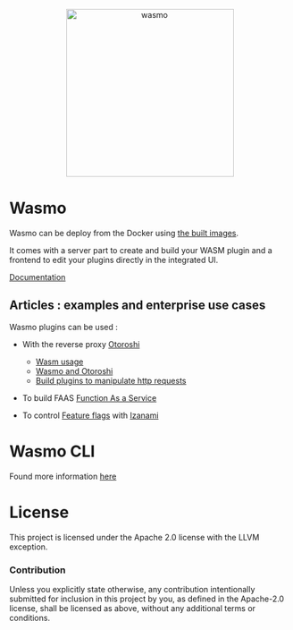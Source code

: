<p align="center">
  <img src="https://github.com/MAIF/wasmo/assets/6641669/fe3295dc-0c0b-41dd-a620-777e1108c4f3" alt="wasmo" width="300" style="margin: auto"/>
</p>

# Wasmo

Wasmo can be deploy from the Docker using [the built images](https://hub.docker.com/r/maif/wasmo).

It comes with a server part to create and build your WASM plugin and a frontend to edit your plugins directly in the integrated UI.

[Documentation](https://maif.github.io/wasmo)

## Articles : examples and enterprise use cases

Wasmo plugins can be used :
  - With the reverse proxy [Otoroshi](https://www.otoroshi.io/)
    - [Wasm usage](https://maif.github.io/otoroshi/manual/how-to-s/wasm-usage.html)
    - [Wasmo and Otoroshi](https://maif.github.io/otoroshi/manual/how-to-s/wasmo-installation.html)
    - [Build plugins to manipulate http requests](https://zwiterrion.hashnode.dev/leveraging-wasm-for-api-gateway) 
 
  - To build FAAS [Function As a Service](https://zwiterrion.hashnode.dev/building-your-first-faas-with-wasm)
  - To control [Feature flags](https://maif.github.io/izanami/docs/guides/local-scripts?_highlight=wasmo#creating-your-script-with-wasmo-cli) with [Izanami](https://maif.github.io/izanami/)

# Wasmo CLI

Found more information [here](https://github.com/MAIF/wasmo/tree/main/cli)

# License

This project is licensed under the Apache 2.0 license with the LLVM exception.

### Contribution

Unless you explicitly state otherwise, any contribution intentionally submitted
for inclusion in this project by you, as defined in the Apache-2.0 license,
shall be licensed as above, without any additional terms or conditions.
